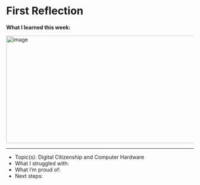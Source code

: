 # First Reflection

**What I learned this week:**

<img width="521" height="290" alt="image" src="https://github.com/user-attachments/assets/29366b43-4147-4263-a638-5ca34d588ae2" />

---
- Topic(s): Digital Citizenship and Computer Hardware
- What I struggled with:
- What I’m proud of:
- Next steps:
